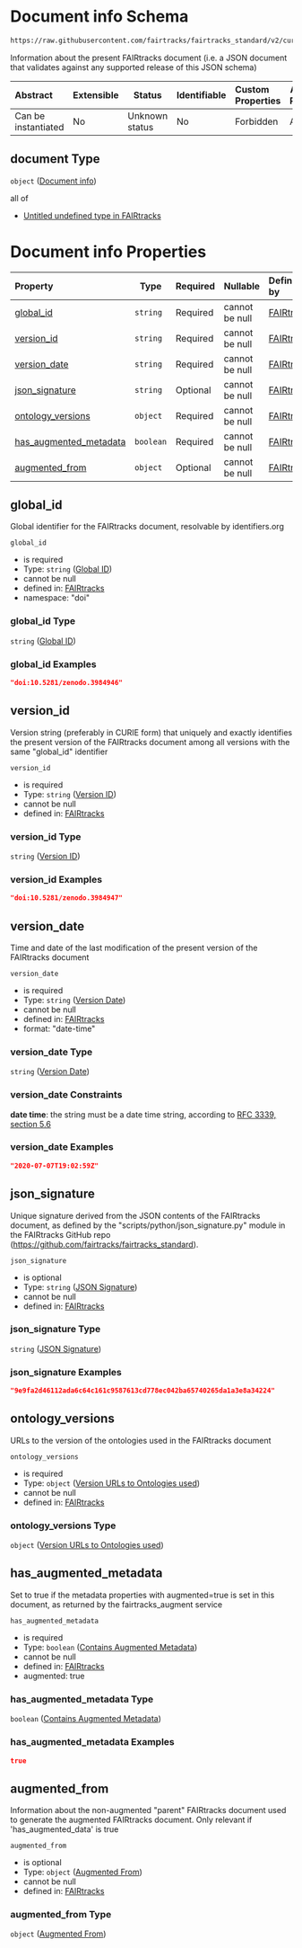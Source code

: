 # Document info Schema

```txt
https://raw.githubusercontent.com/fairtracks/fairtracks_standard/v2/current/json/schema/fairtracks.schema.json#/properties/document
```

Information about the present FAIRtracks document (i.e. a JSON document that validates against any supported release of this JSON schema)


| Abstract            | Extensible | Status         | Identifiable | Custom Properties | Additional Properties | Access Restrictions | Defined In                                                                               |
| :------------------ | ---------- | -------------- | ------------ | :---------------- | --------------------- | ------------------- | ---------------------------------------------------------------------------------------- |
| Can be instantiated | No         | Unknown status | No           | Forbidden         | Allowed               | none                | [fairtracks.schema.json\*](../json/schema/fairtracks.schema.json "open original schema") |

## document Type

`object` ([Document info](fairtracks-properties-document-info.md))

all of

-   [Untitled undefined type in FAIRtracks](fairtracks-properties-document-info-allof-0.md "check type definition")

# Document info Properties

| Property                                          | Type      | Required | Nullable       | Defined by                                                                                                                                                                                                                                                               |
| :------------------------------------------------ | --------- | -------- | -------------- | :----------------------------------------------------------------------------------------------------------------------------------------------------------------------------------------------------------------------------------------------------------------------- |
| [global_id](#global_id)                           | `string`  | Required | cannot be null | [FAIRtracks](fairtracks-properties-document-info-properties-global-id.md "https://raw.githubusercontent.com/fairtracks/fairtracks_standard/v2/current/json/schema/fairtracks.schema.json#/properties/document/properties/global_id")                                |
| [version_id](#version_id)                         | `string`  | Required | cannot be null | [FAIRtracks](fairtracks-properties-document-info-properties-version-id.md "https://raw.githubusercontent.com/fairtracks/fairtracks_standard/v2/current/json/schema/fairtracks.schema.json#/properties/document/properties/version_id")                              |
| [version_date](#version_date)                     | `string`  | Required | cannot be null | [FAIRtracks](fairtracks-properties-document-info-properties-version-date.md "https://raw.githubusercontent.com/fairtracks/fairtracks_standard/v2/current/json/schema/fairtracks.schema.json#/properties/document/properties/version_date")                          |
| [json_signature](#json_signature)                 | `string`  | Optional | cannot be null | [FAIRtracks](fairtracks-properties-document-info-properties-json-signature.md "https://raw.githubusercontent.com/fairtracks/fairtracks_standard/v2/current/json/schema/fairtracks.schema.json#/properties/document/properties/json_signature")                      |
| [ontology_versions](#ontology_versions)           | `object`  | Required | cannot be null | [FAIRtracks](fairtracks-properties-document-info-properties-version-urls-to-ontologies-used.md "https://raw.githubusercontent.com/fairtracks/fairtracks_standard/v2/current/json/schema/fairtracks.schema.json#/properties/document/properties/ontology_versions")  |
| [has_augmented_metadata](#has_augmented_metadata) | `boolean` | Required | cannot be null | [FAIRtracks](fairtracks-properties-document-info-properties-contains-augmented-metadata.md "https://raw.githubusercontent.com/fairtracks/fairtracks_standard/v2/current/json/schema/fairtracks.schema.json#/properties/document/properties/has_augmented_metadata") |
| [augmented_from](#augmented_from)                 | `object`  | Optional | cannot be null | [FAIRtracks](fairtracks-properties-document-info-properties-augmented-from.md "https://raw.githubusercontent.com/fairtracks/fairtracks_standard/v2/current/json/schema/fairtracks.schema.json#/properties/document/properties/augmented_from")                      |

## global_id

Global identifier for the FAIRtracks document, resolvable by identifiers.org 


`global_id`

-   is required
-   Type: `string` ([Global ID](fairtracks-properties-document-info-properties-global-id.md))
-   cannot be null
-   defined in: [FAIRtracks](fairtracks-properties-document-info-properties-global-id.md "https://raw.githubusercontent.com/fairtracks/fairtracks_standard/v2/current/json/schema/fairtracks.schema.json#/properties/document/properties/global_id")
-   namespace: "doi"

### global_id Type

`string` ([Global ID](fairtracks-properties-document-info-properties-global-id.md))

### global_id Examples

```json
"doi:10.5281/zenodo.3984946"
```

## version_id

Version string (preferably in CURIE form) that uniquely and exactly identifies the present version of the FAIRtracks document among all versions with the same "global_id" identifier


`version_id`

-   is required
-   Type: `string` ([Version ID](fairtracks-properties-document-info-properties-version-id.md))
-   cannot be null
-   defined in: [FAIRtracks](fairtracks-properties-document-info-properties-version-id.md "https://raw.githubusercontent.com/fairtracks/fairtracks_standard/v2/current/json/schema/fairtracks.schema.json#/properties/document/properties/version_id")

### version_id Type

`string` ([Version ID](fairtracks-properties-document-info-properties-version-id.md))

### version_id Examples

```json
"doi:10.5281/zenodo.3984947"
```

## version_date

Time and date of the last modification of the present version of the FAIRtracks document


`version_date`

-   is required
-   Type: `string` ([Version Date](fairtracks-properties-document-info-properties-version-date.md))
-   cannot be null
-   defined in: [FAIRtracks](fairtracks-properties-document-info-properties-version-date.md "https://raw.githubusercontent.com/fairtracks/fairtracks_standard/v2/current/json/schema/fairtracks.schema.json#/properties/document/properties/version_date")
-   format: "date-time"

### version_date Type

`string` ([Version Date](fairtracks-properties-document-info-properties-version-date.md))

### version_date Constraints

**date time**: the string must be a date time string, according to [RFC 3339, section 5.6](https://tools.ietf.org/html/rfc3339 "check the specification")

### version_date Examples

```json
"2020-07-07T19:02:59Z"
```

## json_signature

Unique signature derived from the JSON contents of the FAIRtracks document, as defined by the "scripts/python/json_signature.py" module in the FAIRtracks GitHub repo (<https://github.com/fairtracks/fairtracks_standard>).


`json_signature`

-   is optional
-   Type: `string` ([JSON Signature](fairtracks-properties-document-info-properties-json-signature.md))
-   cannot be null
-   defined in: [FAIRtracks](fairtracks-properties-document-info-properties-json-signature.md "https://raw.githubusercontent.com/fairtracks/fairtracks_standard/v2/current/json/schema/fairtracks.schema.json#/properties/document/properties/json_signature")

### json_signature Type

`string` ([JSON Signature](fairtracks-properties-document-info-properties-json-signature.md))

### json_signature Examples

```json
"9e9fa2d46112ada6c64c161c9587613cd778ec042ba65740265da1a3e8a34224"
```

## ontology_versions

URLs to the version of the ontologies used in the FAIRtracks document


`ontology_versions`

-   is required
-   Type: `object` ([Version URLs to Ontologies used](fairtracks-properties-document-info-properties-version-urls-to-ontologies-used.md))
-   cannot be null
-   defined in: [FAIRtracks](fairtracks-properties-document-info-properties-version-urls-to-ontologies-used.md "https://raw.githubusercontent.com/fairtracks/fairtracks_standard/v2/current/json/schema/fairtracks.schema.json#/properties/document/properties/ontology_versions")

### ontology_versions Type

`object` ([Version URLs to Ontologies used](fairtracks-properties-document-info-properties-version-urls-to-ontologies-used.md))

## has_augmented_metadata

Set to true if the metadata properties with augmented=true is set in this document, as returned by the fairtracks_augment service


`has_augmented_metadata`

-   is required
-   Type: `boolean` ([Contains Augmented Metadata](fairtracks-properties-document-info-properties-contains-augmented-metadata.md))
-   cannot be null
-   defined in: [FAIRtracks](fairtracks-properties-document-info-properties-contains-augmented-metadata.md "https://raw.githubusercontent.com/fairtracks/fairtracks_standard/v2/current/json/schema/fairtracks.schema.json#/properties/document/properties/has_augmented_metadata")
-   augmented: true

### has_augmented_metadata Type

`boolean` ([Contains Augmented Metadata](fairtracks-properties-document-info-properties-contains-augmented-metadata.md))

### has_augmented_metadata Examples

```json
true
```

## augmented_from

Information about the non-augmented "parent" FAIRtracks document used to generate the augmented FAIRtracks document. Only relevant if 'has_augmented_data' is true


`augmented_from`

-   is optional
-   Type: `object` ([Augmented From](fairtracks-properties-document-info-properties-augmented-from.md))
-   cannot be null
-   defined in: [FAIRtracks](fairtracks-properties-document-info-properties-augmented-from.md "https://raw.githubusercontent.com/fairtracks/fairtracks_standard/v2/current/json/schema/fairtracks.schema.json#/properties/document/properties/augmented_from")

### augmented_from Type

`object` ([Augmented From](fairtracks-properties-document-info-properties-augmented-from.md))
